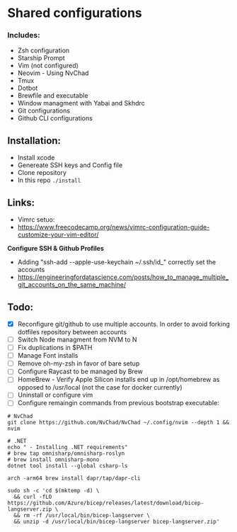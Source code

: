 # Shared configurations

### Includes:
- Zsh configuration
- Starship Prompt
- Vim (not configured)
- Neovim - Using NvChad
- Tmux
- Dotbot
- Brewfile and executable
- Window managment with Yabai and Skhdrc
- Git configurations
- Github CLI configurations

## Installation:

- Install xcode
- Genereate SSH keys and Config file
- Clone repository
- In this repo `./install`

## Links:
- Vimrc setuo:
- https://www.freecodecamp.org/news/vimrc-configuration-guide-customize-your-vim-editor/

**Configure SSH & Github Profiles**
- Adding "ssh-add --apple-use-keychain ~/.ssh/id_<id>" correctly set the accounts 
- https://engineeringfordatascience.com/posts/how_to_manage_multiple_git_accounts_on_the_same_machine/

## Todo:
- [x] Reconfigure git/github to use multiple accounts. In order to avoid forking dotfiles repository between accounts
- [ ] Switch Node managment from NVM to N
- [ ] Fix duplications in $PATH
- [ ] Manage Font installs
- [ ] Remove oh-my-zsh in favor of bare setup
- [ ] Configure Raycast to be managed by Brew
- [ ] HomeBrew - Verify Apple Silicon installs end up in /opt/homebrew as opposed to /usr/local (not the case for docker currently)
- [ ] Uninstall or configure vim
- [ ] Configure remaingin commands from previous bootstrap executable:

```
# NvChad
git clone https://github.com/NvChad/NvChad ~/.config/nvim --depth 1 && nvim

# .NET
echo " - Installing .NET requirements"
# brew tap omnisharp/omnisharp-roslyn
# brew install omnisharp-mono
dotnet tool install --global csharp-ls

arch -arm64 brew install dapr/tap/dapr-cli

sudo sh -c 'cd $(mktemp -d) \
  && curl -fLO https://github.com/Azure/bicep/releases/latest/download/bicep-langserver.zip \
  && rm -rf /usr/local/bin/bicep-langserver \
  && unzip -d /usr/local/bin/bicep-langserver bicep-langserver.zip'

```
